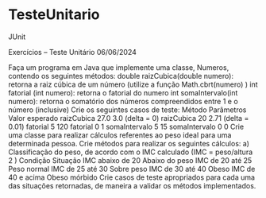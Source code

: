 # TesteUnitario
 JUnit

 
Exercícios – Teste Unitário 06/06/2024

Faça um programa em Java que implemente uma classe, Numeros, contendo os seguintes métodos:
double raizCubica(double numero): retorna a raiz cúbica de um número (utilize a função Math.cbrt(numero) )
int fatorial (int numero): retorna o fatorial do numero
int somaIntervalo(int numero): retorna o somatório dos números compreendidos entre 1 e o número (inclusive) Crie os seguintes casos de teste: Método Parâmetros Valor esperado raizCubica 27.0 3.0 (delta = 0) raizCubica 20 2.71 (delta = 0.01) fatorial 5 120 fatorial 0 1 somaIntervalo 5 15 somaIntervalo 0 0
Crie uma classe para realizar cálculos referentes ao peso ideal para uma determinada pessoa. Crie métodos para realizar os seguintes cálculos: a) Classificação do peso, de acordo com o IMC calculado (IMC = peso/altura 2 ) Condição Situação IMC abaixo de 20 Abaixo do peso IMC de 20 até 25 Peso normal IMC de 25 até 30 Sobre peso IMC de 30 até 40 Obeso IMC de 40 e acima Obeso mórbido
Crie casos de teste apropriados para cada uma das situações retornadas, de maneira a validar os métodos implementados.
